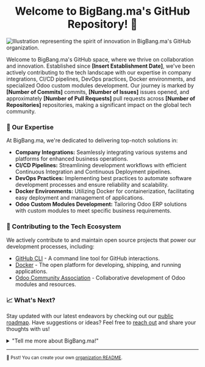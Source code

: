 <h1 align="center">Welcome to BigBang.ma's GitHub Repository! 👋</h1>

![Illustration representing the spirit of innovation in BigBang.ma's GitHub organization.]([./assets/bbgogp.svg](https://raw.githubusercontent.com/bigbangma/.github/main/profile/assets/bbgogp.svg))

Welcome to BigBang.ma's GitHub space, where we thrive on collaboration and innovation. Established since **[Insert Establishment Date]**, we've been actively contributing to the tech landscape with our expertise in company integrations, CI/CD pipelines, DevOps practices, Docker environments, and specialized Odoo custom modules development. Our journey is marked by **[Number of Commits]** commits, **[Number of Issues]** issues opened, and approximately **[Number of Pull Requests]** pull requests across **[Number of Repositories]** repositories, making a significant impact on the global tech community.

### 💼 Our Expertise

At BigBang.ma, we're dedicated to delivering top-notch solutions in:

- **Company Integrations:** Seamlessly integrating various systems and platforms for enhanced business operations.
- **CI/CD Pipelines:** Streamlining development workflows with efficient Continuous Integration and Continuous Deployment pipelines.
- **DevOps Practices:** Implementing best practices to automate software development processes and ensure reliability and scalability.
- **Docker Environments:** Utilizing Docker for containerization, facilitating easy deployment and management of applications.
- **Odoo Custom Modules Development:** Tailoring Odoo ERP solutions with custom modules to meet specific business requirements.

### 🚀 Contributing to the Tech Ecosystem

We actively contribute to and maintain open source projects that power our development processes, including:

- [GitHub CLI](https://github.com/cli/cli) - A command line tool for GitHub interactions.
- [Docker](https://github.com/docker/docker-ce) - The open platform for developing, shipping, and running applications.
- [Odoo Community Association](https://github.com/OCA) - Collaborative development of Odoo modules and resources.

### 📈 What's Next?

Stay updated with our latest endeavors by checking out our [public roadmap](https://github.com/BigBang.ma/roadmap). Have suggestions or ideas? Feel free to [reach out](https://github.com/BigBang.ma/feedback) and share your thoughts with us!

<details> 
	<summary>"Tell me more about BigBang.ma!"</summary>
	<br>
	<ul>
	<li>BigBang.ma embraces cutting-edge technologies like Kubernetes, Jenkins, and Terraform to enhance our development workflows.</li>
	<li>Our team's contributions extend beyond code to fostering a culture of knowledge-sharing through blogs, workshops, and community engagements.</li>
	<li>We are passionate about open source and actively engage with communities to contribute back and enrich the tech ecosystem.</li>
	</ul>
</details>

---

<sub>🤫 Psst! You can create your own [organization README](https://docs.github.com/en/organizations/collaborating-with-groups-in-organizations/customizing-your-organizations-profile).</sub>

<!--
Made with ❤️
🚀👩‍💻⬇️
-->
